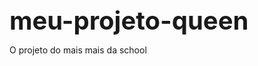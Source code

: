 # meu-projeto-queen
O projeto do mais mais da school
<!DOCTYPE html>
<html lang="pt-BR">
<head>
    <meta charset="UTF-8">
    <meta name="viewport" content="width=device-width, initial-scale=1.0">
    <title>Serenax - Portfólio Farmacêutico</title>
    <style>
        :root {
            --primary-color: #3498db;
            --secondary-color: #2980b9;
            --text-color: #34495e;
            --light-bg: #f8f9fa;
            --white: #ffffff;
            --dark-text: #2c3e50;
        }
        
        body {
            font-family: 'Segoe UI', Tahoma, Geneva, Verdana, sans-serif;
            line-height: 1.6;
            color: var(--text-color);
            background-color: var(--light-bg);
            margin: 0;
            padding: 0;
        }
        
        header {
            background: linear-gradient(135deg, var(--primary-color), var(--secondary-color));
            color: var(--white);
            padding: 2rem 0;
            text-align: center;
            box-shadow: 0 4px 12px rgba(0, 0, 0, 0.1);
        }
        
        h1 {
            margin: 0;
            font-size: 2.5rem;
            font-weight: 700;
        }
        
        .container {
            max-width: 1200px;
            margin: 0 auto;
            padding: 0 20px;
        }
        
        .hero {
            display: flex;
            align-items: center;
            justify-content: space-between;
            padding: 3rem 0;
            flex-wrap: wrap;
        }
        
        .hero-text {
            flex: 1;
            min-width: 300px;
            padding: 20px;
        }
        
        .hero-image {
            flex: 1;
            min-width: 300px;
            text-align: center;
        }
        
        .hero-image img {
            max-width: 100%;
            border-radius: 8px;
            box-shadow: 0 8px 20px rgba(0, 0, 0, 0.15);
        }
        
        .section {
            padding: 4rem 0;
        }
        
        .section-title {
            text-align: center;
            color: var(--dark-text);
            margin-bottom: 2rem;
            font-size: 2rem;
            position: relative;
        }
        
        .section-title:after {
            content: '';
            display: block;
            width: 80px;
            height: 4px;
            background: var(--primary-color);
            margin: 15px auto;
            border-radius: 2px;
        }
        
        .product-info {
            background-color: var(--white);
            padding: 2rem;
            border-radius: 8px;
            box-shadow: 0 4px 12px rgba(0, 0, 0, 0.08);
            margin-bottom: 2rem;
        }
        
        .gallery {
            display: grid;
            grid-template-columns: repeat(auto-fill, minmax(250px, 1fr));
            gap: 20px;
            margin-top: 2rem;
        }
        
        .gallery img {
            width: 100%;
            border-radius: 8px;
            transition: transform 0.3s ease;
            cursor: pointer;
        }
        
        .gallery img:hover {
            transform: scale(1.03);
        }
        
        .btn {
            display: inline-block;
            background: var(--primary-color);
            color: var(--white);
            padding: 12px 24px;
            border-radius: 50px;
            text-decoration: none;
            font-weight: 600;
            transition: all 0.3s ease;
            border: none;
            cursor: pointer;
            margin-top: 1rem;
        }
        
        .btn:hover {
            background: var(--secondary-color);
            transform: translateY(-2px);
            box-shadow: 0 6px 12px rgba(0, 0, 0, 0.1);
        }
        
        footer {
            background: var(--dark-text);
            color: var(--white);
            text-align: center;
            padding: 2rem 0;
            margin-top: 3rem;
        }
        
        @media (max-width: 768px) {
            .hero {
                flex-direction: column;
            }
            
            .hero-text, .hero-image {
                flex: none;
                width: 100%;
            }
        }
    </style>
</head>
<body>
    <header>
        <div class="container">
            <h1>Serenax</h1>
            <p>Inovação no tratamento da depressão</p>
        </div>
    </header>
    
    <section class="section">
        <div class="container hero">
            <div class="hero-text">
                <h2>Revolucionando o tratamento antidepressivo</h2>
                <p>Serenax é o mais novo avanço na farmacologia psiquiátrica, desenvolvido para oferecer alívio eficaz dos sintomas depressivos com menor incidência de efeitos colaterais.</p>
                <p>Nosso compromisso é com a qualidade de vida dos pacientes, proporcionando uma alternativa terapêutica mais tolerável e eficiente.</p>
                <a href="#saiba-mais" class="btn">Saiba mais</a>
            </div>
            <div class="hero-image">
                <img src="https://via.placeholder.com/600x400?text=Imagem+Aghata+Nunes" alt="Aghata Nunes representando a marca Serenax">
            </div>
        </div>
    </section>
    
    <section class="section" id="saiba-mais" style="background-color: var(--white);">
        <div class="container">
            <h2 class="section-title">Sobre o Serenax</h2>
            
            <div class="product-info">
                <h3>Características do Produto</h3>
                <p>Serenax é um antidepressivo de última geração que atua como um inibidor seletivo da recaptação de serotonina e noradrenalina (ISRSN), com mecanismo de ação diferenciado que proporciona:</p>
                <ul>
                    <li>Início de ação mais rápido (a partir de 7 dias)</li>
                    <li>Menor incidência de efeitos colaterais sexuais</li>
                    <li>Eficácia comprovada em depressão moderada a grave</li>
                    <li>Perfil de segurança favorável</li>
                    <li>Posologia simplificada (uma vez ao dia)</li>
                </ul>
            </div>
            
            <div class="product-info">
                <h3>Indicações Terapêuticas</h3>
                <p>Serenax está indicado para o tratamento de:</p>
                <ul>
                    <li>Episódios depressivos maiores</li>
                    <li>Transtorno de ansiedade generalizada</li>
                    <li>Transtorno de estresse pós-traumático</li>
                    <li>Transtorno obsessivo-compulsivo (em estudos)</li>
                </ul>
            </div>
        </div>
    </section>
    
    <section class="section">
        <div class="container">
            <h2 class="section-title">Campanha Publicitária</h2>
            <p>Conheça nossa campanha com a embaixadora Aghata Nunes, que representa perfeitamente a mensagem de superação e bem-estar que o Serenax promove.</p>
            
            <div class="gallery">
                <img src="https://via.placeholder.com/300x400?text=Aghata+1" alt="Aghata Nunes Campanha Serenax">
                <img src="https://via.placeholder.com/300x400?text=Aghata+2" alt="Aghata Nunes Campanha Serenax">
                <img src="https://via.placeholder.com/300x400?text=Aghata+3" alt="Aghata Nunes Campanha Serenax">
                <img src="https://via.placeholder.com/300x400?text=Aghata+4" alt="Aghata Nunes Campanha Serenax">
            </div>
        </div>
    </section>
    
    <section class="section" style="background-color: var(--white);">
        <div class="container">
            <h2 class="section-title">Dados Clínicos</h2>
            
            <div class="product-info">
                <h3>Eficácia Comprovada</h3>
                <p>Em estudos clínicos randomizados, duplo-cegos, controlados por placebo, Serenax demonstrou:</p>
                <ul>
                    <li>67% de resposta terapêutica (vs. 33% placebo)</li>
                    <li>45% de remissão dos sintomas (vs. 18% placebo)</li>
                    <li>Melhora significativa na escala HAM-D desde a 1ª semana</li>
                </ul>
                
                <h3>Perfil de Segurança</h3>
                <p>Serenax apresenta excelente tolerabilidade, com incidência de efeitos adversos comparável ao placebo para:</p>
                <ul>
                    <li>Náuseas (12% vs 8% placebo)</li>
                    <li>Cefaleia (15% vs 14% placebo)</li>
                    <li>Efeitos sexuais (9% vs 27% comparadores)</li>
                </ul>
            </div>
        </div>
    </section>
    
    <footer>
        <div class="container">
            <p>Serenax® - Todos os direitos reservados</p>
            <p>Este é um material fictício para fins educacionais. Consulte sempre um médico.</p>
            <p>Imagens meramente ilustrativas com Aghata Nunes.</p>
        </div>
    </footer>
</body>
</html
